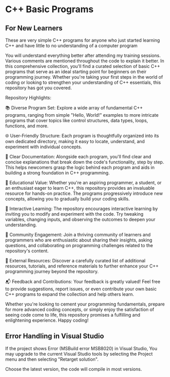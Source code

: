 # C++ Basic Programs
## For New Learners

These are very simple C++ programs for anyone who just started learning C++ and have little to no understanding of a computer program

You will understand everything better after attending my training sessions.
Various comments are mentioned throughout the code to explain it better.
In this comprehensive collection, you'll find a curated selection of basic C++ programs that serve as an ideal starting point for beginners on their programming journey. Whether you're taking your first steps in the world of coding or looking to strengthen your understanding of C++ essentials, this repository has got you covered.

Repository Highlights:

📚 Diverse Program Set: Explore a wide array of fundamental C++ programs, ranging from simple "Hello, World!" examples to more intricate programs that cover topics like control structures, data types, loops, functions, and more.

🌐 User-Friendly Structure: Each program is thoughtfully organized into its own dedicated directory, making it easy to locate, understand, and experiment with individual concepts.

📝 Clear Documentation: Alongside each program, you'll find clear and concise explanations that break down the code's functionality, step by step. This helps newcomers grasp the logic behind each program and aids in building a strong foundation in C++ programming.

🚀 Educational Value: Whether you're an aspiring programmer, a student, or an enthusiast eager to learn C++, this repository provides an invaluable resource for hands-on practice. The programs progressively introduce new concepts, allowing you to gradually build your coding skills.

🔄 Interactive Learning: The repository encourages interactive learning by inviting you to modify and experiment with the code. Try tweaking variables, changing inputs, and observing the outcomes to deepen your understanding.

📣 Community Engagement: Join a thriving community of learners and programmers who are enthusiastic about sharing their insights, asking questions, and collaborating on programming challenges related to the repository's content.

🔗 External Resources: Discover a carefully curated list of additional resources, tutorials, and reference materials to further enhance your C++ programming journey beyond the repository.

📬 Feedback and Contributions: Your feedback is greatly valued! Feel free to provide suggestions, report issues, or even contribute your own basic C++ programs to expand the collection and help others learn.

Whether you're looking to cement your programming fundamentals, prepare for more advanced coding concepts, or simply enjoy the satisfaction of seeing code come to life, this repository promises a fulfilling and enlightening experience. Happy coding!

## Error Handling in Visual Studio

If the project shows Error (MSBuild error MSB8020) in Visual Studio, 
You may upgrade to the current Visual Studio tools by selecting the 
Project menu and then selecting "Retarget solution".

Choose the latest version, the code will compile in most versions.

